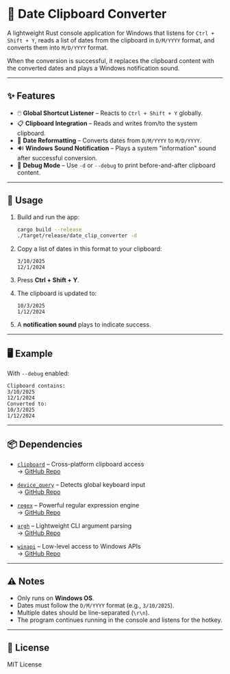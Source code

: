 # 🧠 Date Clipboard Converter

A lightweight Rust console application for Windows that listens for `Ctrl + Shift + Y`, reads a list of dates from the clipboard in `D/M/YYYY` format, and converts them into `M/D/YYYY` format.

When the conversion is successful, it replaces the clipboard content with the converted dates and plays a Windows notification sound.

---

## ✨ Features

- 🖱️ **Global Shortcut Listener** – Reacts to `Ctrl + Shift + Y` globally.
- 📋 **Clipboard Integration** – Reads and writes from/to the system clipboard.
- 🔁 **Date Reformatting** – Converts dates from `D/M/YYYY` to `M/D/YYYY`.
- 🔊 **Windows Sound Notification** – Plays a system "information" sound after successful conversion.
- 🐞 **Debug Mode** – Use `-d` or `--debug` to print before-and-after clipboard content.

---

## 🔧 Usage

1. Build and run the app:

   ```bash
   cargo build --release
   ./target/release/date_clip_converter -d
   ```

2. Copy a list of dates in this format to your clipboard:

   ```
   3/10/2025
   12/1/2024
   ```

3. Press **Ctrl + Shift + Y**.
4. The clipboard is updated to:

   ```
   10/3/2025
   1/12/2024
   ```

5. A **notification sound** plays to indicate success.

---

## 🖥️ Example

With `--debug` enabled:

```text
Clipboard contains:
3/10/2025
12/1/2024
Converted to:
10/3/2025
1/12/2024
```

---

## 📦 Dependencies

- [`clipboard`](https://crates.io/crates/clipboard) – Cross-platform clipboard access  
  → [GitHub Repo](https://github.com/aweinstock314/rust-clipboard)

- [`device_query`](https://crates.io/crates/device_query) – Detects global keyboard input  
  → [GitHub Repo](https://github.com/kaandedeoglu/device_query)

- [`regex`](https://crates.io/crates/regex) – Powerful regular expression engine  
  → [GitHub Repo](https://github.com/rust-lang/regex)

- [`argh`](https://crates.io/crates/argh) – Lightweight CLI argument parsing  
  → [GitHub Repo](https://github.com/google/argh)

- [`winapi`](https://crates.io/crates/winapi) – Low-level access to Windows APIs  
  → [GitHub Repo](https://github.com/retep998/winapi-rs)

---

## ⚠️ Notes

- Only runs on **Windows OS**.
- Dates must follow the `D/M/YYYY` format (e.g., `3/10/2025`).
- Multiple dates should be line-separated (`\r\n`).
- The program continues running in the console and listens for the hotkey.

---

## 📃 License

MIT License
